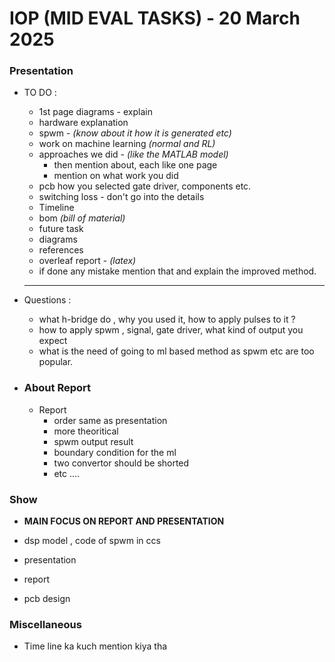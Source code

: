 # IOP (MID EVAL TASKS) - 20 March 2025

###  Presentation

- TO DO :
    - 1st page diagrams - explain
    - hardware explanation
    - spwm - *(know about it how it is generated etc)*
    - work on machine learning *(normal and RL)*
    - approaches we did - *(like the MATLAB model)*
        - then mention about, each like one page
        - mention on what work you did
    - pcb how you selected gate driver, components etc.
    - switching loss - don't go into the details
    - Timeline
    - bom *(bill of material)*
    - future task
    - diagrams
    - references 
    - overleaf report - *(latex)*
    - if done any mistake mention that and explain the improved method.
    
    ---
- Questions : 
    - what h-bridge do , why you used it, how to apply pulses to it ?
    - how to apply spwm , signal, gate driver, what kind of output you expect
    - what is the need of going to ml based method as spwm etc are too popular.


- ### About Report
    - Report
        - order same as presentation
        - more theoritical
        - spwm output result 
        - boundary condition for the ml
        - two convertor should be shorted
        - etc ....

### Show

- **MAIN FOCUS ON REPORT AND PRESENTATION**

- dsp model , code of spwm in ccs
- presentation
- report 
- pcb design

### Miscellaneous
- Time line ka kuch mention kiya tha
